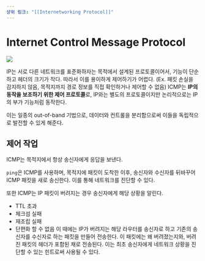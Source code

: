 ```yaml
---
상위 링크: "[[Internetworking Protocol]]"
---
```

# Internet Control Message Protocol
![](https://i.imgur.com/7AgvTdg.png)

IP는 서로 다른 네트워크를 표준화하자는 목적에서 설계된 프로토콜이어서, 기능이 단순하고 헤더의 크기가 작다. 따라서 이를 용이하게 제어하기가 어렵다. (Ex. 패킷 손실을 감지하지 않음, 목적지까지 경로 정보를 직접 확인하거나 제어할 수 없음) ICMP는 **IP의 동작을 보조하기 위한 제어 프로토콜**로, IP와는 별도의 프로토콜이지만 논리적으로는 IP의 부가 기능처럼 동작한다. 

이는 일종의 out-of-band 기법으로, 데이터와 컨트롤을 분리함으로써 이들을 독립적으로 발전할 수 있게 해준다.

## 제어 작업

ICMP는 목적지에서 항상 송신자에게 응답을 보낸다.

`ping`은 ICMP를 사용하며, 목적지에 패킷이 도착한 이후, 송신자와 수신자를 뒤바꾸어 ICMP 패킷을 새로 송신한다. 이를 통해 네트워크를 진단할 수 있다.

또한 ICMP는 IP 패킷이 버려지는 경우 송신자에게 해당 상황을 알린다. 
* TTL 초과
* 체크섬 실패
* 재조립 실패
* 단편화 할 수 없음
이 때에는 IP가 버려지는 해당 라우터를 송신자로 하고 기존의 송신자를 수신자로 하는 패킷을 만들어 전송한다. 이 패킷에는 왜 버려졌는지와, 버려진 패킷의 헤더가 포함된 채로 전송된다. 이는 최초 송신자에게 네트워크 상황을 진단할 수 있는 힌트로써 사용될 수 있다.